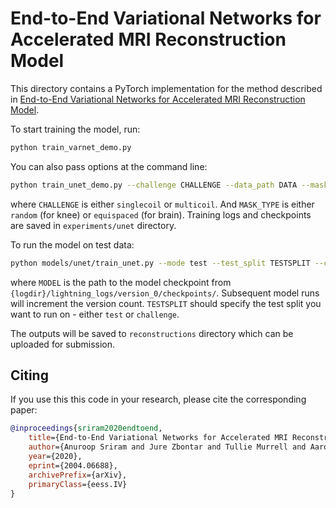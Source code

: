 # End-to-End Variational Networks for Accelerated MRI Reconstruction Model

This directory contains a PyTorch implementation for the method described in [End-to-End Variational Networks for Accelerated MRI Reconstruction Model](https://arxiv.org/abs/2004.06688).

To start training the model, run:

```bash
python train_varnet_demo.py
```

You can also pass options at the command line:

```bash
python train_unet_demo.py --challenge CHALLENGE --data_path DATA --mask_type MASK_TYPE
```

where `CHALLENGE` is either `singlecoil` or `multicoil`. And `MASK_TYPE` is either `random` (for knee) or `equispaced` (for brain). Training logs and checkpoints are saved in `experiments/unet` directory.

To run the model on test data:

```bash
python models/unet/train_unet.py --mode test --test_split TESTSPLIT --challenge CHALLENGE --data-path DATA --resume_from_checkpoint MODEL
```

where `MODEL` is the path to the model checkpoint from `{logdir}/lightning_logs/version_0/checkpoints/`. Subsequent model runs will increment the version count. `TESTSPLIT` should specify the test split you want to run on - either `test` or `challenge`.

The outputs will be saved to `reconstructions` directory which can be uploaded for submission.

## Citing

If you use this this code in your research, please cite the corresponding paper:

```BibTeX
@inproceedings{sriram2020endtoend,
    title={End-to-End Variational Networks for Accelerated MRI Reconstruction},
    author={Anuroop Sriram and Jure Zbontar and Tullie Murrell and Aaron Defazio and C. Lawrence Zitnick and Nafissa Yakubova and Florian Knoll and Patricia Johnson},
    year={2020},
    eprint={2004.06688},
    archivePrefix={arXiv},
    primaryClass={eess.IV}
}
```
